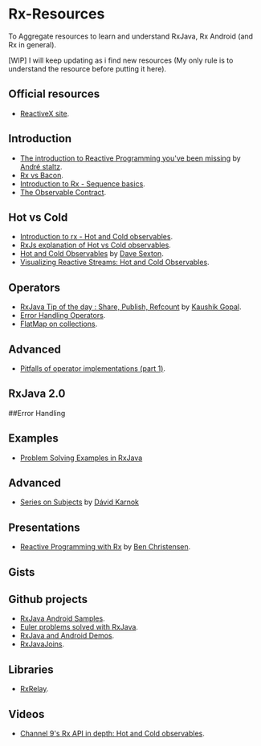 # Rx-Resources
To Aggregate resources to learn and understand RxJava, Rx Android (and Rx in general).

[WIP] I will keep updating as i find new resources (My only rule is to understand the resource before putting it here).

## Official resources
* [ReactiveX site](http://reactivex.io/).

## Introduction
* [The introduction to Reactive Programming you've been missing](https://gist.github.com/staltz/868e7e9bc2a7b8c1f754) by [André staltz](https://github.com/staltz).
* [Rx vs Bacon](https://gist.github.com/mattpodwysocki/00bc7acebd6912998dc0).
* [Introduction to Rx - Sequence basics](http://www.introtorx.com/content/v1.0.10621.0/04_CreatingObservableSequences.html).
* [The Observable Contract](http://reactivex.io/documentation/contract.html).

## Hot vs Cold
* [Introduction to rx - Hot and Cold observables](http://www.introtorx.com/Content/v1.0.10621.0/14_HotAndColdObservables.html#HotAndCold).
* [RxJs explanation of Hot vs Cold observables](https://github.com/Reactive-Extensions/RxJS/blob/master/doc/gettingstarted/creating.md).
* [Hot and Cold Observables](http://davesexton.com/blog/post/Hot-and-Cold-Observables.aspx#HCObCite3) by [Dave Sexton](https://github.com/RxDave).
* [Visualizing Reactive Streams: Hot and Cold Observables](https://jaredforsyth.com/2015/03/06/visualizing-reactive-streams-hot-and-cold/).

## Operators
* [RxJava Tip of the day : Share, Publish, Refcount](http://nerds.weddingpartyapp.com/tech/2015/01/21/rxjava-share-publish-refcount-and-all-that-jazz/) by [Kaushik Gopal](https://github.com/kaushikgopal).
* [Error Handling Operators](https://github.com/ReactiveX/RxJava/wiki/Error-Handling-Operators).
* [FlatMap on collections](http://martinfowler.com/articles/collection-pipeline/flat-map.html).


## Advanced
* [Pitfalls of operator implementations (part 1)](http://akarnokd.blogspot.fr/2015/05/pitfalls-of-operator-implementations.html).


## RxJava 2.0


##Error Handling

## Examples
* [Problem Solving Examples in RxJava](https://github.com/ReactiveX/RxJava/wiki/Problem-Solving-Examples-in-RxJava)

## Advanced
* [Series on Subjects](http://akarnokd.blogspot.fr/2015/06/subjects-part-1.html) by [Dávid Karnok](https://github.com/akarnokd)  

## Presentations
* [Reactive Programming with Rx](https://speakerdeck.com/benjchristensen/reactive-programming-with-rx-at-qconsf-2014?slide=89) by [Ben Christensen](https://github.com/benjchristensen).

## Gists

## Github projects
* [RxJava Android Samples](https://github.com/kaushikgopal/RxJava-Android-Samples).
* [Euler problems solved with RxJava](https://github.com/chemouna/RxProblemSolving).
* [RxJava and Android Demos](https://github.com/chemouna/RxJavaAndroidDemos).
* [RxJavaJoins](https://github.com/ReactiveX/RxJavaJoins).

## Libraries
* [RxRelay](https://github.com/JakeWharton/RxRelay).


## Videos
* [Channel 9's Rx API in depth: Hot and Cold observables](https://channel9.msdn.com/Blogs/J.Van.Gogh/Rx-API-in-depth-Hot-and-Cold-observables).
